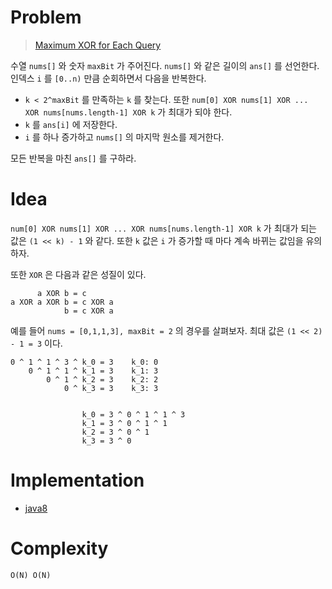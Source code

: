 # Problem

> [Maximum XOR for Each Query](https://leetcode.com/problems/maximum-xor-for-each-query/)

수열 `nums[]` 와 숫자 `maxBit` 가 주어진다. `nums[]` 와 같은 길이의
`ans[]` 를 선언한다. 인덱스 `i` 를 `[0..n)` 만큼 순회하면서 다음을
반복한다.

* `k < 2^maxBit` 를 만족하는 `k` 를 찾는다. 또한 `num[0] XOR nums[1]
  XOR ... XOR nums[nums.length-1] XOR k` 가 최대가 되야 한다. 
* `k` 를 `ans[i]` 에 저장한다.
* `i` 를 하나 증가하고 `nums[]` 의 마지막 원소를 제거한다.

모든 반복을 마친 `ans[]` 를 구하라.

# Idea

`num[0] XOR nums[1] XOR ... XOR nums[nums.length-1] XOR k` 가 최대가
되는 값은 `(1 << k) - 1` 와 같다. 또한 `k` 값은 `i` 가 증가할 때 마다 계속
바뀌는 값임을 유의하자.

또한 `XOR` 은 다음과 같은 성질이 있다.

```
      a XOR b = c
a XOR a XOR b = c XOR a
            b = c XOR a                       
```

예를 들어 `nums = [0,1,1,3], maxBit = 2` 의 경우를 살펴보자.  최대
값은 `(1 << 2) - 1 = 3` 이다.

```
0 ^ 1 ^ 1 ^ 3 ^ k_0 = 3    k_0: 0
    0 ^ 1 ^ 1 ^ k_1 = 3    k_1: 3
        0 ^ 1 ^ k_2 = 3    k_2: 2
            0 ^ k_3 = 3    k_3: 3


                k_0 = 3 ^ 0 ^ 1 ^ 1 ^ 3
                k_1 = 3 ^ 0 ^ 1 ^ 1
                k_2 = 3 ^ 0 ^ 1 
                k_3 = 3 ^ 0
```

# Implementation

* [java8](MainApp.java)

# Complexity

```
O(N) O(N)
```
